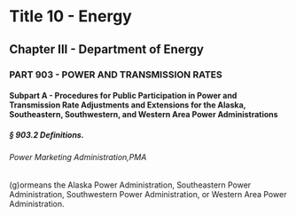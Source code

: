 
# Title 10 - Energy
## Chapter III - Department of Energy
### PART 903 - POWER AND TRANSMISSION RATES
#### Subpart A - Procedures for Public Participation in Power and Transmission Rate Adjustments and Extensions for the Alaska, Southeastern, Southwestern, and Western Area Power Administrations
##### § 903.2 Definitions.
###### Power Marketing Administration,PMA

(g)ormeans the Alaska Power Administration, Southeastern Power Administration, Southwestern Power Administration, or Western Area Power Administration.

